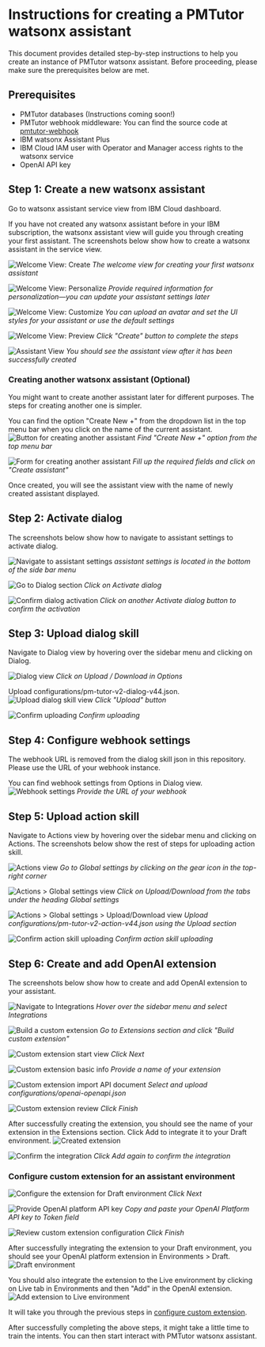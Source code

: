 # Instructions for creating a PMTutor watsonx assistant
This document provides detailed step-by-step instructions to help you create an instance of PMTutor watsonx assistant. 
Before proceeding, please make sure the prerequisites below are met.

## Prerequisites
* PMTutor databases (Instructions coming soon!)
* PMTutor webhook middleware: You can find the source code at [pmtutor-webhook](https://github.com/erasmus-chatlearn/pmtutor-webhook)
* IBM watsonx Assistant Plus
* IBM Cloud IAM user with Operator and Manager access rights to the watsonx service 
* OpenAI API key

## Step 1: Create a new watsonx assistant
Go to watsonx assistant service view from IBM Cloud dashboard.

If you have not created any watsonx assistant before in your IBM subscription, the watsonx assistant view will guide you
through creating your first assistant. The screenshots below show how to create a watsonx assistant in the service view.

![Welcome View: Create](./images/create-watsonx-assistant-first-time-1.png)
*The welcome view for creating your first watsonx assistant*

![Welcome View: Personalize](./images/create-watsonx-assistant-first-time-2.png)
*Provide required information for personalization&mdash;you can update your assistant settings later*

![Welcome View: Customize](./images/create-watsonx-assistant-first-time-3.png)
*You can upload an avatar and set the UI styles for your assistant or use the default settings*

![Welcome View: Preview](./images/create-watsonx-assistant-first-time-4.png)
*Click "Create" button to complete the steps*

![Assistant View](./images/create-watsonx-assistant-first-time-5.png)
*You should see the assistant view after it has been successfully created*

### Creating another watsonx assistant (Optional)
You might want to create another assistant later for different purposes. The steps for creating another one is simpler.

You can find the option "Create New +" from the dropdown list in the top menu bar when
you click on the name of the current assistant.
![Button for creating another assistant](./images/create-another-watsonx-assistant-1.png)
*Find "Create New +" option from the top menu bar*

![Form for creating another assistant](./images/create-another-watsonx-assistant-2.png)
*Fill up the required fields and click on "Create assistant"*

Once created, you will see the assistant view with the name of newly created assistant displayed. 

## Step 2: Activate dialog
The screenshots below show how to navigate to assistant settings to activate dialog.

![Navigate to assistant settings](./images/activate-dialog-1.png)
*assistant settings is located in the bottom of the side bar menu*

![Go to Dialog section](./images/activate-dialog-2.png)
*Click on Activate dialog*

![Confirm dialog activation](./images/activate-dialog-3.png)
*Click on another Activate dialog button to confirm the activation*

## Step 3: Upload dialog skill
Navigate to Dialog view by hovering over the sidebar menu and clicking on Dialog.

![Dialog view](./images/upload-dialog-1.png)
*Click on Upload / Download in Options*

Upload configurations/pm-tutor-v2-dialog-v44.json.
![Upload dialog skill view](./images/upload-dialog-2.png)
*Click "Upload" button*

![Confirm uploading](./images/upload-dialog-3.png)
*Confirm uploading*

## Step 4: Configure webhook settings
The webhook URL is removed from the dialog skill json in this repository. Please use the URL of your webhook instance.

You can find webhook settings from Options in Dialog view.
![Webhook settings](./images/webhook-settings.png)
*Provide the URL of your webhook*

## Step 5: Upload action skill
Navigate to Actions view by hovering over the sidebar menu and clicking on Actions. The screenshots below show the rest
of steps for uploading action skill.

![Actions view](./images/upload-action-1.png)
*Go to Global settings by clicking on the gear icon in the top-right corner*

![Actions > Global settings view](./images/upload-action-2.png)
*Click on Upload/Download from the tabs under the heading Global settings*

![Actions > Global settings > Upload/Download view](./images/upload-action-3.png)
*Upload configurations/pm-tutor-v2-action-v44.json using the Upload section*

![Confirm action skill uploading](./images/upload-action-4.png)
*Confirm action skill uploading*

## Step 6: Create and add OpenAI extension
The screenshots below show how to create and add OpenAI extension to your assistant.

![Navigate to Integrations](./images/create-oai-extension-1.png)
*Hover over the sidebar menu and select Integrations*

![Build a custom extension](./images/create-oai-extension-2.png)
*Go to Extensions section and click "Build custom extension"*

![Custom extension start view](./images/create-oai-extension-3.png)
*Click Next*

![Custom extension basic info](./images/create-oai-extension-4.png)
*Provide a name of your extension*

![Custom extension import API document](./images/create-oai-extension-5.png)
*Select and upload configurations/openai-openapi.json*

![Custom extension review](./images/create-oai-extension-6.png)
*Click Finish*

After successfully creating the extension, you should see the name of your extension in the Extensions section.
Click Add to integrate it to your Draft environment.
![Created extension](./images/create-oai-extension-7.png)

![Confirm the integration](./images/create-oai-extension-8.png)
*Click Add again to confirm the integration*

### Configure custom extension for an assistant environment

![Configure the extension for Draft environment](./images/create-oai-extension-9.png)
*Click Next*

![Provide OpenAI platform API key](./images/create-oai-extension-10.png)
*Copy and paste your OpenAI Platform API key to Token field*

![Review custom extension configuration](./images/create-oai-extension-11.png)
*Click Finish*

After successfully integrating the extension to your Draft environment, you should see your OpenAI platform extension in 
Environments > Draft.
![Draft environment](./images/create-oai-extension-12.png)

You should also integrate the extension to the Live environment by clicking on Live tab in Environments and then "Add" 
in the OpenAI extension.
![Add extension to Live environment](./images/create-oai-extension-13.png)

It will take you through the previous steps in [configure custom extension](#configure-custom-extension-for-an-assistant-environment).

After successfully completing the above steps, it might take a little time to train the intents. You can then
start interact with PMTutor watsonx assistant.


